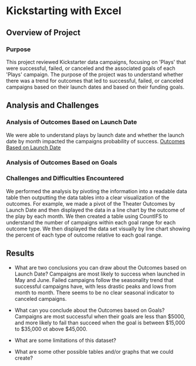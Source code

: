 # Kickstarting with Excel

## Overview of Project

### Purpose
This project reviewed Kickstarter data campaigns, focusing on 'Plays' that were successful, failed, or canceled and the associated goals of each 'Plays' campaign. The purpose of the project was to understand whether there was a trend for outcomes that led to successful, failed, or canceled campaigns based on their launch dates and based on their funding goals.
## Analysis and Challenges

### Analysis of Outcomes Based on Launch Date
We were able to understand plays by launch date and whether the launch date by month impacted the campaigns probability of success. 
[Outcomes Based on Launch Date](https://github.com/deejoseph281/Kickstarter-Analysis/blob/main/Resources/Theater_Outcomes_vs_Launch.png)
### Analysis of Outcomes Based on Goals

### Challenges and Difficulties Encountered
We performed the analysis by pivoting the information into a readable data table then outputting the data tables into a clear visualization of the outcomes. For example, we made a pivot of the Theater Outcomes by Launch Date and then displayed the data in a line chart by the outcome of the play by each month. We then created a table using CountIFS to understand the number of campaigns within each goal range for each outcome type. We then displayed the data set visually by line chart showing the percent of each type of outcome relative to each goal range. 
## Results

- What are two conclusions you can draw about the Outcomes based on Launch Date? Campaigns are most likely to success when launched in May and June. Failed campaigns follow the seasonality trend that successful campaigns have, with less drastic peaks and lows from month to month. There seems to be no clear seasonal indicator to canceled campaigns.

- What can you conclude about the Outcomes based on Goals? Campaigns are most successful when their goals are less than $5000, and more likely to fail than succeed when the goal is between $15,000 to $35,000 ot above $45,000.

- What are some limitations of this dataset?

- What are some other possible tables and/or graphs that we could create?

